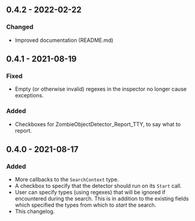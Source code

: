 
## 0.4.2 - 2022-02-22
### Changed
- Improved documentation (README.md)

## 0.4.1 - 2021-08-19
### Fixed
- Empty (or otherwise invalid) regexes in the inspector no longer cause exceptions.

### Added
- Checkboxes for ZombieObjectDetector_Report_TTY, to say what to report.

## 0.4.0 - 2021-08-17
### Added
- More callbacks to the `SearchContext` type.
- A checkbox to specify that the detector should run on its `Start` call.
- User can specify types (using regexes) that will be ignored if encountered during the search.  This is in addition to the existing fields which specified the types from which to *start* the search.
- This changelog.


